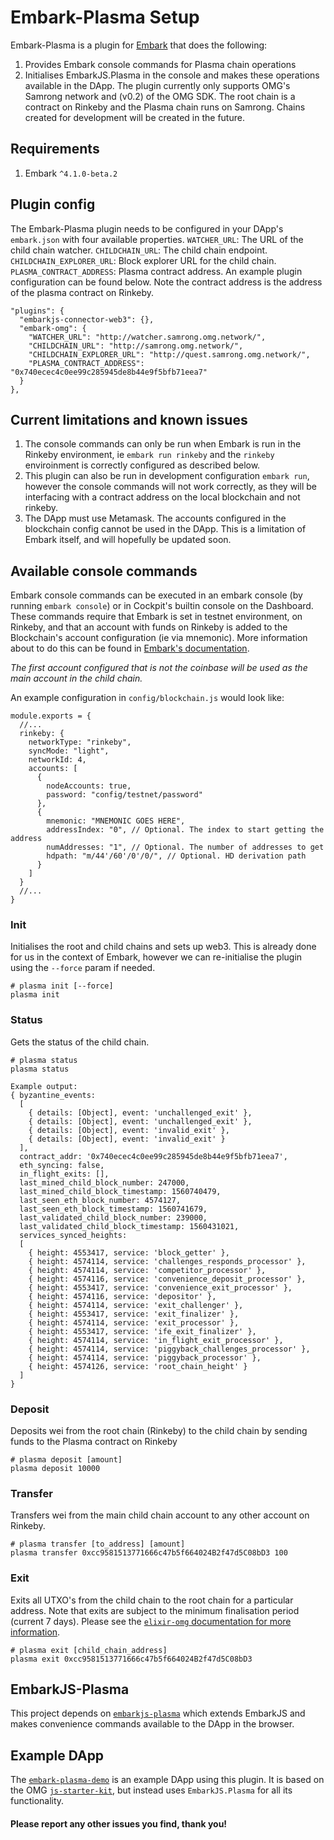 # Embark-Plasma Setup
Embark-Plasma is a plugin for [Embark](https://github.com/embark-framework/embark) that does the following:
1. Provides Embark console commands for Plasma chain operations
2. Initialises EmbarkJS.Plasma in the console and makes these operations available in the DApp.
The plugin currently only supports OMG's Samrong network and (v0.2) of the OMG SDK. The root chain is a contract on Rinkeby and the Plasma chain runs on Samrong. Chains created for development will be created in the future.

## Requirements
1. Embark `^4.1.0-beta.2`

## Plugin config
The Embark-Plasma plugin needs to be configured in your DApp's `embark.json` with four available properties.
`WATCHER_URL`: The URL of the child chain watcher.
`CHILDCHAIN_URL`: The child chain endpoint.
`CHILDCHAIN_EXPLORER_URL`: Block explorer URL for the child chain.
`PLASMA_CONTRACT_ADDRESS`: Plasma contract address.
An example plugin configuration can be found below. Note the contract address is the address of the plasma contract on Rinkeby.
```
"plugins": {
  "embarkjs-connector-web3": {},
  "embark-omg": {
    "WATCHER_URL": "http://watcher.samrong.omg.network/",
    "CHILDCHAIN_URL": "http://samrong.omg.network/",
    "CHILDCHAIN_EXPLORER_URL": "http://quest.samrong.omg.network/",
    "PLASMA_CONTRACT_ADDRESS": "0x740ecec4c0ee99c285945de8b44e9f5bfb71eea7"
  }
},
```

## Current limitations and known issues
1. The console commands can only be run when Embark is run in the Rinkeby environment, ie `embark run rinkeby` and the `rinkeby` enviroinment is correctly configured as described below. 
2. This plugin can also be run in development configuration `embark run`, however the console commands will not work correctly, as they will be interfacing with a contract address on the local blockchain and not rinkeby.
3. The DApp must use Metamask. The accounts configured in the blockchain config cannot be used in the DApp. This is a limitation of Embark itself, and will hopefully be updated soon.

## Available console commands
Embark console commands can be executed in an embark console (by running `embark console`) or in Cockpit's builtin console on the Dashboard. These commands require that Embark is set in testnet environment, on Rinkeby, and that an account with funds on Rinkeby is added to the Blockchain's account configuration (ie via mnemonic). More information about to do this can be found in [Embark's documentation](https://embark.status.im/docs/blockchain_configuration.html#Testnet-configuration).

_The first account configured that is not the coinbase will be used as the main account in the child chain._

An example configuration in `config/blockchain.js` would look like:
```
module.exports = {
  //...
  rinkeby: {
    networkType: "rinkeby",
    syncMode: "light",
    networkId: 4,
    accounts: [
      {
        nodeAccounts: true,
        password: "config/testnet/password"
      },
      {
        mnemonic: "MNEMONIC GOES HERE",
        addressIndex: "0", // Optional. The index to start getting the address
        numAddresses: "1", // Optional. The number of addresses to get
        hdpath: "m/44'/60'/0'/0/", // Optional. HD derivation path
      }
    ]
  }
  //...
}
```

### Init
Initialises the root and child chains and sets up web3. This is already done for us in the context of Embark, however we can re-initialise the plugin using the `--force` param if needed.
```
# plasma init [--force]
plasma init
```

### Status
Gets the status of the child chain.
```
# plasma status
plasma status

Example output:
{ byzantine_events:
  [ 
    { details: [Object], event: 'unchallenged_exit' },
    { details: [Object], event: 'unchallenged_exit' },
    { details: [Object], event: 'invalid_exit' },
    { details: [Object], event: 'invalid_exit' } 
  ],
  contract_addr: '0x740ecec4c0ee99c285945de8b44e9f5bfb71eea7',
  eth_syncing: false,
  in_flight_exits: [],
  last_mined_child_block_number: 247000,
  last_mined_child_block_timestamp: 1560740479,
  last_seen_eth_block_number: 4574127,
  last_seen_eth_block_timestamp: 1560741679,
  last_validated_child_block_number: 239000,
  last_validated_child_block_timestamp: 1560431021,
  services_synced_heights:
  [ 
    { height: 4553417, service: 'block_getter' },
    { height: 4574114, service: 'challenges_responds_processor' },
    { height: 4574114, service: 'competitor_processor' },
    { height: 4574116, service: 'convenience_deposit_processor' },
    { height: 4553417, service: 'convenience_exit_processor' },
    { height: 4574116, service: 'depositor' },
    { height: 4574114, service: 'exit_challenger' },
    { height: 4553417, service: 'exit_finalizer' },
    { height: 4574114, service: 'exit_processor' },
    { height: 4553417, service: 'ife_exit_finalizer' },
    { height: 4574114, service: 'in_flight_exit_processor' },
    { height: 4574114, service: 'piggyback_challenges_processor' },
    { height: 4574114, service: 'piggyback_processor' },
    { height: 4574126, service: 'root_chain_height' } 
  ] 
}
```

### Deposit
Deposits wei from the root chain (Rinkeby) to the child chain by sending funds to the Plasma contract on Rinkeby
```
# plasma deposit [amount]
plasma deposit 10000
```

### Transfer
Transfers wei from the main child chain account to any other account on Rinkeby.
```
# plasma transfer [to_address] [amount]
plasma transfer 0xcc9581513771666c47b5f664024B2f47d5C08bD3 100
```

### Exit
Exits all UTXO's from the child chain to the root chain for a particular address. Note that exits are subject to the minimum finalisation period (current 7 days). Please see the [`elixir-omg` documentation for more information](https://github.com/omisego/elixir-omg/blob/master/docs/morevp.md#morevp-exit-protocol-specification).
```
# plasma exit [child_chain_address]
plasma exit 0xcc9581513771666c47b5f664024B2f47d5C08bD3
```

## EmbarkJS-Plasma
This project depends on [`embarkjs-plasma`]() which extends EmbarkJS and makes convenience commands available to the DApp in the browser.

## Example DApp
The [`embark-plasma-demo`](https://github.com/embark-framework/embark-plasma-demo) is an example DApp using this plugin. It is based on the OMG [`js-starter-kit`](https://github.com/omisego/js-starter-kit), but instead uses `EmbarkJS.Plasma` for all its functionality.

#### Please report any other issues you find, thank you!
